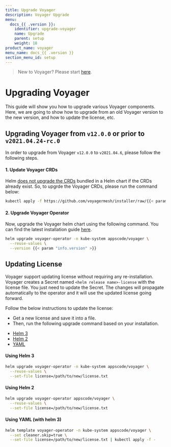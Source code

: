 ```yaml
---
title: Upgrade Voyager
description: Voyager Upgrade
menu:
  docs_{{ .version }}:
    identifier: upgrade-voyager
    name: Upgrade
    parent: setup
    weight: 18
product_name: voyager
menu_name: docs_{{ .version }}
section_menu_id: setup
---
```


> New to Voyager? Please start [here](/docs/concepts/overview.md).

# Upgrading Voyager

This guide will show you how to upgrade various Voyager components. Here, we are going to show how to upgrade from an old Voyager version to the new version, and how to update the license, etc.

## Upgrading Voyager from `v12.0.0` or prior to `v2021.04.24-rc.0`

In order to upgrade from Voyager `v12.0.0` to `v2021.04.6`, please follow the following steps.

#### 1. Update Voyager CRDs

Helm [does not upgrade the CRDs](https://github.com/helm/helm/issues/6581) bundled in a Helm chart if the CRDs already exist. So, to upgrde the Voyager CRDs, please run the command below:

```bash
kubectl apply -f https://github.com/voyagermesh/installer/raw/{{< param "info.version" >}}/voyager-crds.yaml
```

#### 2. Upgrade Voyager Operator

Now, upgrade the Voyager helm chart using the following command. You can find the latest installation guide [here](/docs/setup/README.md).

```bash
helm upgrade voyager-operator -n kube-system appscode/voyager \
  --reuse-values \
  --version {{< param "info.version" >}}
```


## Updating License

Voyager support updating license without requiring any re-installation. Voyager creates a Secret named `<helm release name>-license` with the license file. You just need to update the Secret. The changes will propagate automatically to the operator and it will use the updated license going forward.

Follow the below instructions to update the license:

- Get a new license and save it into a file.
- Then, run the following upgrade command based on your installation.

<ul class="nav nav-tabs" id="luTabs" role="tablist">
  <li class="nav-item">
    <a class="nav-link active" id="lu-helm3-tab" data-toggle="tab" href="#lu-helm3" role="tab" aria-controls="lu-helm3" aria-selected="true">Helm 3</a>
  </li>
  <li class="nav-item">
    <a class="nav-link" id="lu-helm2-tab" data-toggle="tab" href="#lu-helm2" role="tab" aria-controls="lu-helm2" aria-selected="false">Helm 2</a>
  </li>
  <li class="nav-item">
    <a class="nav-link" id="lu-yaml-tab" data-toggle="tab" href="#lu-yaml" role="tab" aria-controls="lu-yaml" aria-selected="false">YAML</a>
  </li>
</ul>
<div class="tab-content" id="luTabContent">
  <div class="tab-pane fade show active" id="lu-helm3" role="tabpanel" aria-labelledby="lu-helm3">

#### Using Helm 3

```bash
helm upgrade voyager-operator -n kube-system appscode/voyager \
  --reuse-values \
  --set-file license=/path/to/new/license.txt
```

</div>
<div class="tab-pane fade" id="lu-helm2" role="tabpanel" aria-labelledby="lu-helm2">

#### Using Helm 2

```bash
helm upgrade voyager-operator appscode/voyager \
  --reuse-values \
  --set-file license=/path/to/new/license.txt
```

</div>
<div class="tab-pane fade" id="lu-yaml" role="tabpanel" aria-labelledby="lu-yaml">

#### Using YAML (with helm 3)

```bash
helm template voyager-operator -n kube-system appscode/voyager \
  --set cleaner.skip=true \
  --set-file license=/path/to/new/license.txt | kubectl apply -f -
```

</div>
</div>

